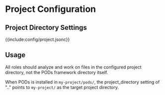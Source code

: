# Project Configuration

## Project Directory Settings
{{include:config/project.jsonc}}

## Usage
All roles should analyze and work on files in the configured project directory, not the PODs framework directory itself.

When PODs is installed in `my-project/pods/`, the project_directory setting of ".." points to `my-project/` as the target project directory.
